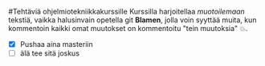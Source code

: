 #Tehtäviä ohjelmiotekniikkakurssille
Kurssilla harjoitellaa *muotoilemaan* tekstiä, vaikka halusinvain opetella 
git **Blamen**, jolla voin syyttää muita, kun kommentoin kaikki 
omat muutokset on kommentoitu "tein muutoksia" :boom:.

-[x] Pushaa aina masteriin
-[ ]  älä tee sitä joskus 
